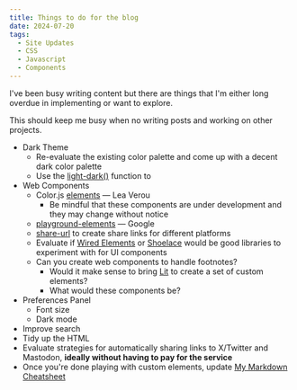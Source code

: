 ```yaml
---
title: Things to do for the blog
date: 2024-07-20
tags:
  - Site Updates
  - CSS
  - Javascript
  - Components
---
```


I've been busy writing content but there are things that I'm either long overdue in implementing or want to explore.

This should keep me busy when no writing posts and working on other projects.

* Dark Theme
  * Re-evaluate the existing color palette and come up with a decent dark color palette
  * Use the [light-dark()](https://developer.mozilla.org/en-US/docs/Web/CSS/color_value/light-dark) function to
* Web Components
  * Color.js [elements](https://elements.colorjs.io/) &mdash; Lea Verou
    * Be mindful that these components are under development and they may change without notice
  * [playground-elements](https://github.com/google/playground-elements) &mdash; Google
  * [share-url](https://nigelotoole.github.io/share-url/) to create share links for different platforms
  * Evaluate if [Wired Elements](https://wiredjs.com/) or [Shoelace](https://shoelace.style/) would be good libraries to experiment with for UI components
  * Can you create web components to handle footnotes?
    * Would it make sense to bring [Lit](https://lit.dev/) to create a set of custom elements?
    * What would these components be?
* Preferences Panel
  * Font size
  * Dark mode
* Improve search
* Tidy up the HTML
* Evaluate strategies for automatically sharing links to X/Twitter and Mastodon, **ideally without having to pay for the service**
* Once you're done playing with custom elements, update [My Markdown Cheatsheet](https://publishing-project.rivendellweb.net/my-markdown-cheatsheet/)
